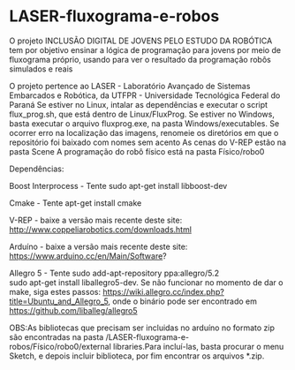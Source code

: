 ﻿# LASER-fluxograma-e-robos
O projeto INCLUSÃO DIGITAL DE JOVENS PELO ESTUDO DA ROBÓTICA tem por objetivo ensinar a lógica de programação para jovens por meio de fluxograma próprio, usando para ver o resultado da programação robôs simulados e reais

O projeto pertence ao LASER - Laboratório Avançado de Sistemas Embarcados e Robótica, da UTFPR - Universidade Tecnológica Federal do Paraná
Se estiver no Linux, intalar as dependências e executar o script flux_prog.sh, que está dentro de Linux/FluxProg.
Se estiver no Windows, basta executar o arquivo fluxprog.exe, na pasta Windows/executables. Se ocorrer erro na localização das imagens, renomeie os diretórios em que o repositório foi baixado com nomes sem acento
As cenas do V-REP estão na pasta Scene
A programação do robô físico está na pasta Físico/robo0
 

Dependências:

Boost Interprocess - Tente sudo apt-get install libboost-dev

Cmake - Tente apt-get install cmake

V-REP - baixe a versão mais recente deste site: http://www.coppeliarobotics.com/downloads.html

Arduíno - baixe a versão mais recente deste site: https://www.arduino.cc/en/Main/Software?

Allegro 5 - Tente sudo add-apt-repository ppa:allegro/5.2         
		  sudo apt-get install liballegro5-dev. 
Se não funcionar no momento de dar o make, siga estes passos: https://wiki.allegro.cc/index.php?title=Ubuntu_and_Allegro_5, onde o binário pode ser encontrado em https://github.com/liballeg/allegro5

OBS:As bibliotecas que precisam ser incluidas no arduíno no formato zip são encontradas na pasta /LASER-fluxograma-e-robos/Físico/robo0/external libraries.Para incluí-las, basta procurar o menu Sketch, e depois incluir biblioteca, por fim encontrar os arquivos *.zip.


